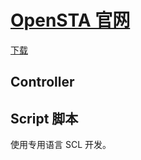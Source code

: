 # [OpenSTA 官网](http://opensta.org/)

[下载](http://opensta.org/download.html)


## Controller

## Script 脚本

使用专用语言 SCL 开发。
